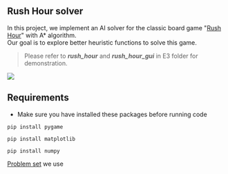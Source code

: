 ## Rush Hour solver

In this project, we implement an AI solver for the classic board game "[Rush Hour](https://en.wikipedia.org/wiki/Rush_Hour_(puzzle))" with A* algorithm.  
Our goal is to explore better heuristic functions to solve this game.   
> Please refer to ***rush_hour*** and ***rush_hour_gui*** in E3 folder for demonstration.  

![](https://github.com/james5418/Rush_Hour_solver/blob/main/game_gui.gif)



## Requirements
* Make sure you have installed these packages before running code

```
pip install pygame
```

```
pip install matplotlib
```

```
pip install numpy
```  

[Problem set](https://www.michaelfogleman.com/rush/#DatabaseDownload) we use 

